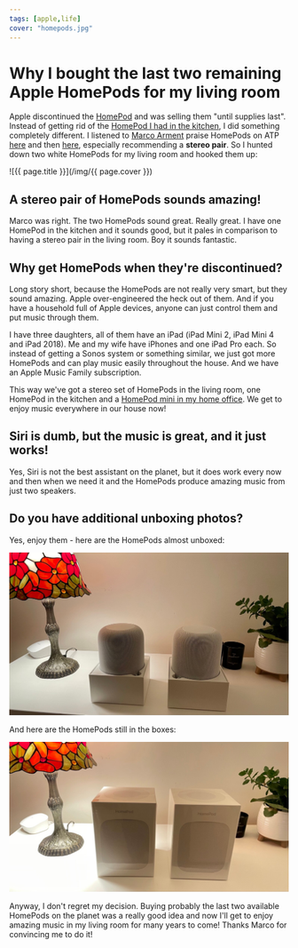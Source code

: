 ```yaml
---
tags: [apple,life]
cover: "homepods.jpg"
---
```


# Why I bought the last two remaining Apple HomePods for my living room

Apple discontinued the [HomePod](https://www.apple.com/homepod-2018/) and was selling them "until supplies last". Instead of getting rid of the [HomePod I had in the kitchen](/homepod), I did something completely different. I listened to [Marco Arment](https://marco.org) praise HomePods on ATP [here](https://overcast.fm/+R7DW-l-GU/55:41) and then [here](https://overcast.fm/+R7DUcjmko/31:12), especially recommending a **stereo pair**. So I hunted down two white HomePods for my living room and hooked them up:

<!--More-->

![{{ page.title }}](/img/{{ page.cover }})

## A stereo pair of HomePods sounds amazing!

Marco was right. The two HomePods sound great. Really great. I have one HomePod in the kitchen and it sounds good, but it pales in comparison to having a stereo pair in the living room. Boy it sounds fantastic.

## Why get HomePods when they're discontinued?

Long story short, because the HomePods are not really very smart, but they sound amazing. Apple over-engineered the heck out of them. And if you have a household full of Apple devices, anyone can just control them and put music through them.

I have three daughters, all of them have an iPad (iPad Mini 2, iPad Mini 4 and iPad 2018). Me and my wife have iPhones and one iPad Pro each. So instead of getting a Sonos system or something similar, we just got more HomePods and can play music easily throughout the house. And we have an Apple Music Family subscription.

This way we've got a stereo set of HomePods in the living room, one HomePod in the kitchen and a [HomePod mini in my home office](/office21). We get to enjoy music everywhere in our house now!

## Siri is dumb, but the music is great, and it just works!

Yes, Siri is not the best assistant on the planet, but it does work every now and then when we need it and the HomePods produce amazing music from just two speakers.

## Do you have additional unboxing photos?

Yes, enjoy them - here are the HomePods almost unboxed:

![{{ page.title }} 2](/img/homepods-2.jpg)

And here are the HomePods still in the boxes:

![{{ page.title }} 3](/img/homepods-3.jpg)

Anyway, I don't regret my decision. Buying probably the last two available HomePods on the planet was a really good idea and now I'll get to enjoy amazing music in my living room for many years to come! Thanks Marco for convincing me to do it!

[n]: https://michael.gratis/nozbe
[np]: https://michael.gratis/nozbepersonal